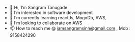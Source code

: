 - 👋 Hi, I’m Sangram Tanugade
- 👀 I’m interested in software development
- 🌱 I’m currently learning reactJs, MogoDb, AWS,
- 💞️ I’m looking to collaborate on AWS
- 📫 How to reach me @ iamsangramsinh@gmail.com , Mob : 9158424290

<!---
sangRam261190/sangRam261190 is a ✨ special ✨ repository because its `README.md` (this file) appears on your GitHub profile.
You can click the Preview link to take a look at your changes.
--->
